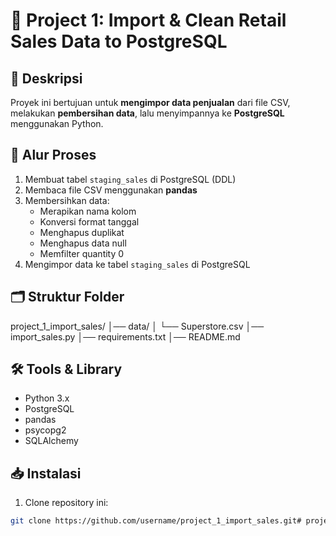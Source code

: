 # 🛒 Project 1: Import & Clean Retail Sales Data to PostgreSQL

## 📌 Deskripsi
Proyek ini bertujuan untuk **mengimpor data penjualan** dari file CSV, melakukan **pembersihan data**, lalu menyimpannya ke **PostgreSQL** menggunakan Python.

## 🚀 Alur Proses
1. Membuat tabel `staging_sales` di PostgreSQL (DDL)
2. Membaca file CSV menggunakan **pandas**
3. Membersihkan data:
   - Merapikan nama kolom
   - Konversi format tanggal
   - Menghapus duplikat
   - Menghapus data null
   - Memfilter quantity 0
4. Mengimpor data ke tabel `staging_sales` di PostgreSQL

## 🗂 Struktur Folder
project_1_import_sales/
│── data/
│ └── Superstore.csv
│── import_sales.py
│── requirements.txt
│── README.md


## 🛠 Tools & Library
- Python 3.x
- PostgreSQL
- pandas
- psycopg2
- SQLAlchemy

## 📥 Instalasi
1. Clone repository ini:
```bash
git clone https://github.com/username/project_1_import_sales.git#   p r o j e c t _ 1 _ s t a g i n g _ s a l e s s  
 